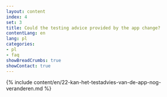 ```yaml
---
layout: content
index: 4
set: 3
title: Could the testing advice provided by the app change?
contentLang: en
lang: pl
categories:
- pl
- faq
showBreadCrumbs: true
showContact: true
---
```

{% include content/en/22-kan-het-testadvies-van-de-app-nog-veranderen.md %}
